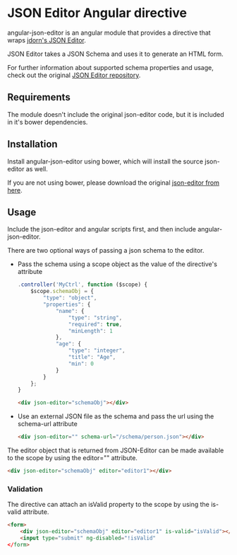 JSON Editor Angular directive
=============================

angular-json-editor is an angular module that provides a directive that wraps [jdorn's JSON Editor](https://github.com/jdorn/json-editor).

JSON Editor takes a JSON Schema and uses it to generate an HTML form.

For further information about supported schema properties and usage, check out the original [JSON Editor repository](https://github.com/jdorn/json-editor).

Requirements
----------------

The module doesn't include the original json-editor code, but it is included in it's bower dependencies.

Installation
------------

Install angular-json-editor using bower, which will install the source json-editor as well.

If you are not using bower, please download the original [json-editor from here](https://github.com/jdorn/json-editor).

Usage
-----

Include the json-editor and angular scripts first, and then include angular-json-editor.

There are two optional ways of passing a json schema to the editor.

* Pass the schema using a scope object as the value of the directive's attribute

	```js
	.controller('MyCtrl', function ($scope) {
		$scope.schemaObj = {
			"type": "object",
			"properties": {
				"name": {
					"type": "string",
					"required": true,
					"minLength": 1
				},
				"age": {
					"type": "integer",
					"title": "Age",
					"min": 0
				}
			}
		};
	}
	```

	```html
	<div json-editor="schemaObj"></div>
	```

* Use an external JSON file as the schema and pass the url using the schema-url attribute

	```html
	<div json-editor="" schema-url="/schema/person.json"></div>
	```

The editor object that is returned from JSON-Editor can be made available to the scope by using the editor="" attribute.
```html
<div json-editor="schemaObj" editor="editor1"></div>
```

### Validation
The directive can attach an isValid property to the scope by using the is-valid attribute.
```html
<form>
	<div json-editor="schemaObj" editor="editor1" is-valid="isValid"></div>
	<input type="submit" ng-disabled="!isValid"
</form>
```